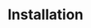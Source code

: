 ---
layout: home
title: Installation
excerpt: Step-by-step guides for installing TSWoW
tagline: |
  The WoTLK Modding Framework
heading: TSWoW Wiki
icon:
  type: fa
  name: fa-paper-plane
color: green
navigation:
  - /installation/repack
  - /installation/repack_short
  - /installation/compiling
  - /installation/compiling-linux
---